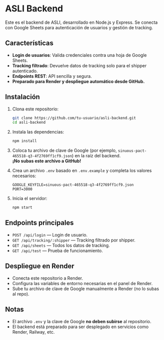 # ASLI Backend

Este es el backend de ASLI, desarrollado en Node.js y Express. Se conecta con Google Sheets para autenticación de usuarios y gestión de tracking.

## Características

- **Login de usuarios**: Valida credenciales contra una hoja de Google Sheets.
- **Tracking filtrado**: Devuelve datos de tracking solo para el shipper autenticado.
- **Endpoints REST**: API sencilla y segura.
- **Preparado para Render y despliegue automático desde GitHub.**

## Instalación

1. Clona este repositorio:
   ```bash
   git clone https://github.com/tu-usuario/asli-backend.git
   cd asli-backend
   ```

2. Instala las dependencias:
   ```bash
   npm install
   ```

3. Coloca tu archivo de clave de Google (por ejemplo, `sinuous-pact-465518-q3-4f2769ff1cf9.json`) en la raíz del backend.  
   **¡No subas este archivo a GitHub!**

4. Crea un archivo `.env` basado en `.env.example` y completa los valores necesarios:
   ```
   GOOGLE_KEYFILE=sinuous-pact-465518-q3-4f2769ff1cf9.json
   PORT=3000
   ```

5. Inicia el servidor:
   ```bash
   npm start
   ```

## Endpoints principales

- `POST /api/login` — Login de usuario.
- `GET /api/tracking/:shipper` — Tracking filtrado por shipper.
- `GET /api/sheets` — Todos los datos de tracking.
- `GET /api/test` — Prueba de funcionamiento.

## Despliegue en Render

- Conecta este repositorio a Render.
- Configura las variables de entorno necesarias en el panel de Render.
- Sube tu archivo de clave de Google manualmente a Render (no lo subas al repo).

## Notas

- El archivo `.env` y la clave de Google **no deben subirse** al repositorio.
- El backend está preparado para ser desplegado en servicios como Render, Railway, etc. 